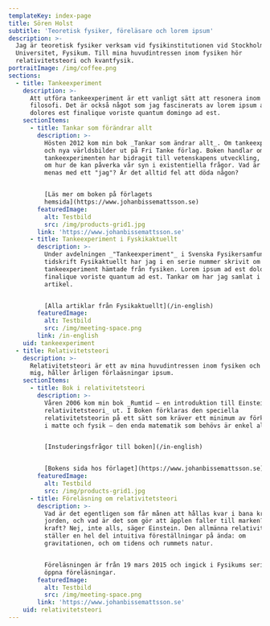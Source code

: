 ```yaml
---
templateKey: index-page
title: Sören Holst
subtitle: 'Teoretisk fysiker, föreläsare och lorem ipsum'
description: >-
  Jag är teoretisk fysiker verksam vid fysikinstitutionen vid Stockholms
  Universitet, Fysikum. Till mina huvudintressen inom fysiken hör
  relativitetsteori och kvantfysik.
portraitImage: /img/coffee.png
sections:
  - title: Tankeexperiment
    description: >-
      Att utföra tankeexperiment är ett vanligt sätt att resonera inom fysik och
      filosofi. Det är också något som jag fascinerats av lorem ipsum ad est
      dolores est finalique voriste quantum domingo ad est.
    sectionItems:
      - title: Tankar som förändrar allt
        description: >-
          Hösten 2012 kom min bok _Tankar som ändrar allt_. Om tankeexperiement
          och nya världsbilder ut på Fri Tanke förlag. Boken handlar om hur
          tankeexperimenten har bidragit till vetenskapens utveckling, men också
          om hur de kan påverka vår syn i existentiella frågor. Vad är tid? Vad
          menas med ett "jag"? Är det alltid fel att döda någon?


          [Läs mer om boken på förlagets
          hemsida](https://www.johanbissemattsson.se)
        featuredImage:
          alt: Testbild
          src: /img/products-grid1.jpg
        link: 'https://www.johanbissemattsson.se'
      - title: Tankeexperiment i Fyskikaktuellt
        description: >-
          Under avdelningen _"Tankeexperiment"_ i Svenska Fysikersamfundets
          tidskrift Fysikaktuellt har jag i en serie nummer skrivit om olika
          tankeexperiment hämtade från fysiken. Lorem ipsum ad est dolores
          finalique voriste quantum ad est. Tankar om har jag samlat i denna
          artikel.


          [Alla artiklar från Fysikaktuellt](/in-english)
        featuredImage:
          alt: Testbild
          src: /img/meeting-space.png
        link: /in-english
    uid: tankeexperiment
  - title: Relativitetsteori
    description: >-
      Relativitetsteori är ett av mina huvudintressen inom fysiken och fördjupat
      mig, håller årligen förlaäsningar ipsum.
    sectionItems:
      - title: Bok i relativitetsteori
        description: >-
          Våren 2006 kom min bok _Rumtid – en introduktion till Einsteins
          relativitetsteori_ ut. I Boken förklaras den speciella
          relativitetsteorin på ett sätt som kräver ett minimum av förkunskaper
          i matte och fysik – den enda matematik som behövs är enkel algebra.


          [Instuderingsfrågor till boken](/in-english)


          [Bokens sida hos förlaget](https://www.johanbissemattsson.se)
        featuredImage:
          alt: Testbild
          src: /img/products-grid1.jpg
      - title: Föreläsning om relativitetsteori
        description: >-
          Vad är det egentligen som får månen att hållas kvar i bana kring
          jorden, och vad är det som gör att äpplen faller till marken? En
          kraft? Nej, inte alls, säger Einstein. Den allmänna relativitetsteorin
          ställer en hel del intuitiva föreställningar på ända: om
          gravitationen, och om tidens och rummets natur.


          Föreläsningen är från 19 mars 2015 och ingick i Fysikums serie med
          öppna föreläsningar.
        featuredImage:
          alt: Testbild
          src: /img/meeting-space.png
        link: 'https://www.johanbissemattsson.se'
    uid: relativitetsteori
---
```


